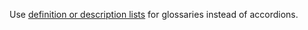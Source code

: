 Use [definition or description lists](/foundations/typography/index.html#lists) for glossaries instead of accordions.
